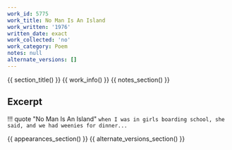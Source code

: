 ```yaml
---
work_id: 5775
work_title: No Man Is An Island
work_written: '1976'
written_date: exact
work_collected: 'no'
work_category: Poem
notes: null
alternate_versions: []
---
```


{{ section_title() }}
{{ work_info() }}
{{ notes_section() }}
## Excerpt
!!! quote "No Man Is An Island"
    ```
    when I was in girls boarding
    school,
    she said,
    and we had weenies for dinner...
    ```

{{ appearances_section() }}
{{ alternate_versions_section() }}